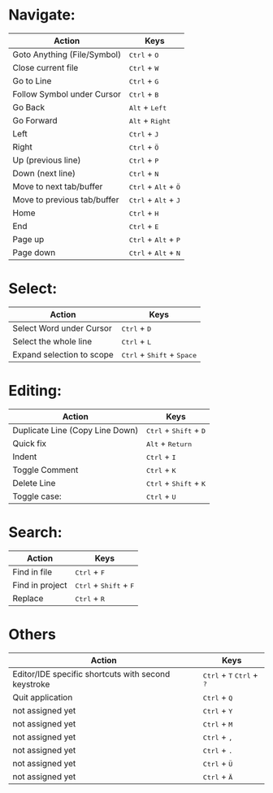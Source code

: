 # Navigate:

Action|Keys
---|---|
Goto Anything (File/Symbol)  | <kbd>Ctrl</kbd> + <kbd>O</kbd>    |  
Close current file           | <kbd>Ctrl</kbd> + <kbd>W</kbd>    |  
Go to Line                   |<kbd>Ctrl</kbd> + <kbd>G</kbd>                 |      
Follow Symbol under Cursor   |<kbd>Ctrl</kbd> + <kbd>B</kbd>  |
Go Back                      |<kbd>Alt</kbd> + <kbd>Left</kbd>|
Go Forward                   |<kbd>Alt</kbd> + <kbd>Right</kbd>|
Left                         |<kbd>Ctrl</kbd> + <kbd>J</kbd>|
Right                        |<kbd>Ctrl</kbd> + <kbd>Ö</kbd>|
Up (previous line)           |<kbd>Ctrl</kbd> + <kbd>P</kbd>|
Down (next line)             |<kbd>Ctrl</kbd> + <kbd>N</kbd>|
Move to next tab/buffer      |<kbd>Ctrl</kbd> + <kbd>Alt</kbd> + <kbd>Ö</kbd>|
Move to previous tab/buffer  |<kbd>Ctrl</kbd> + <kbd>Alt</kbd> + <kbd>J</kbd>|
Home                         |<kbd>Ctrl</kbd> + <kbd>H</kbd>|
End                          |<kbd>Ctrl</kbd> + <kbd>E</kbd>|
Page up                      |<kbd>Ctrl</kbd> + <kbd>Alt</kbd> + <kbd>P</kbd>|
Page down                    |<kbd>Ctrl</kbd> + <kbd>Alt</kbd> + <kbd>N</kbd>|

# Select:

Action|Keys
---|---|
Select Word under Cursor        |<kbd>Ctrl</kbd> + <kbd>D</kbd>|
Select the whole line           |<kbd>Ctrl</kbd> + <kbd>L</kbd>|
Expand selection to scope       |<kbd>Ctrl</kbd> + <kbd>Shift</kbd> + <kbd>Space</kbd>|


# Editing:

Action|Keys
---|---|
Duplicate Line (Copy Line Down) |<kbd>Ctrl</kbd> + <kbd>Shift</kbd> + <kbd>D</kbd>|
Quick fix                       |<kbd>Alt</kbd> + <kbd>Return</kbd>|
Indent                          |<kbd>Ctrl</kbd> + <kbd>I</kbd>|
Toggle Comment                  |<kbd>Ctrl</kbd> + <kbd>K</kbd>|
Delete Line                     |<kbd>Ctrl</kbd> + <kbd>Shift</kbd> + <kbd>K</kbd>|
Toggle case:                    |<kbd>Ctrl</kbd> + <kbd>U</kbd>|

# Search:

Action|Keys
---|---|
Find in file     | <kbd>Ctrl</kbd> + <kbd>F</kbd>    |
Find in project  | <kbd>Ctrl</kbd> + <kbd>Shift</kbd> + <kbd>F</kbd>    |
Replace          | <kbd>Ctrl</kbd> + <kbd>R</kbd>    |

# Others
Action|Keys
---|---|
Editor/IDE specific shortcuts with second keystroke  | <kbd>Ctrl</kbd> + <kbd>T</kbd>  <kbd>Ctrl</kbd> + <kbd>?</kbd>|
Quit application                                     | <kbd>Ctrl</kbd> + <kbd>Q</kbd>    |
not assigned yet                                     | <kbd>Ctrl</kbd> + <kbd>Y</kbd>    |
not assigned yet                                     | <kbd>Ctrl</kbd> + <kbd>M</kbd>    |
not assigned yet                                     | <kbd>Ctrl</kbd> + <kbd>,</kbd>    |
not assigned yet                                     | <kbd>Ctrl</kbd> + <kbd>.</kbd>    |
not assigned yet                                     | <kbd>Ctrl</kbd> + <kbd>Ü</kbd>    |
not assigned yet                                     | <kbd>Ctrl</kbd> + <kbd>Ä</kbd>    |
